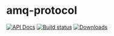 # amq-protocol

[![API Docs](https://docs.rs/amq-protocol/badge.svg)](https://docs.rs/amq-protocol)
[![Build status](https://github.com/amqp-rs/amq-protocol/workflows/Build%20and%20test/badge.svg)](https://github.com/amqp-rs/amq-protocol/actions)
[![Downloads](https://img.shields.io/crates/d/amq-protocol.svg)](https://crates.io/crates/amq-protocol)

